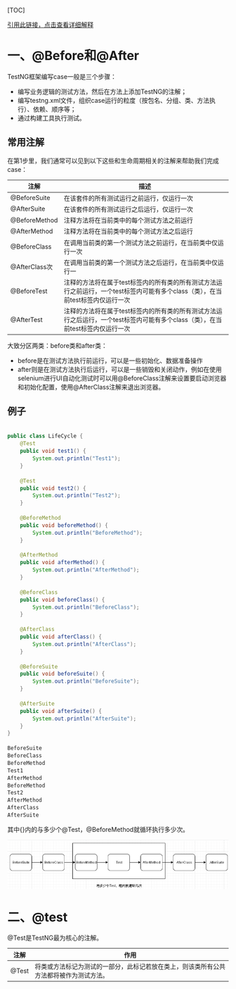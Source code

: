 [TOC]

[引用此链接，点击查看详细解释](https://blog.csdn.net/asd0654123/article/details/112395046)

# 一、@Before和@After

TestNG框架编写case一般是三个步骤：

- 编写业务逻辑的测试方法，然后在方法上添加TestNG的注解；
- 编写testng.xml文件，组织case运行的粒度（按包名、分组、类、方法执行）、依赖、顺序等；
- 通过构建工具执行测试。

## 常用注解

在第1步里，我们通常可以见到以下这些和生命周期相关的注解来帮助我们完成case：

| 注解       |         描述 |
| ---------- | ------------ |
| @BeforeSuite|在该套件的所有测试运行之前运行，仅运行一次|
|@AfterSuite  |在该套件的所有测试运行之后运行，仅运行一次|
|@BeforeMethod|注释方法将在当前类中的每个测试方法之前运行|
|@AfterMethod|注释方法将在当前类中的每个测试方法之后运行|
|@BeforeClass|在调用当前类的第一个测试方法之前运行，在当前类中仅运行一次|
|@AfterClass次|在调用当前类的第一个测试方法之后运行，在当前类中仅运行一|
|@BeforeTest|注释的方法将在属于test标签内的所有类的所有测试方法运行之前运行，一个test标签内可能有多个class（类），在当前test标签内仅运行一次|
|@AfterTest|注释的方法将在属于test标签内的所有类的所有测试方法运行之后运行，一个test标签内可能有多个class（类），在当前test标签内仅运行一次|

大致分区两类：before类和after类：

- before是在测试方法执行前运行，可以是一些初始化、数据准备操作
- after则是在测试方法执行后运行，可以是一些销毁和关闭动作，例如在使用selenium进行UI自动化测试时可以用@BeforeClass注解来设置要启动浏览器和初始化配置，使用@AfterClass注解来退出浏览器。

## 例子

```java

public class LifeCycle {
    @Test
    public void test1() {
        System.out.println("Test1");
    }

    @Test
    public void test2() {
        System.out.println("Test2");
    }

    @BeforeMethod
    public void beforeMethod() {
        System.out.println("BeforeMethod");
    }

    @AfterMethod
    public void afterMethod() {
        System.out.println("AfterMethod");
    }

    @BeforeClass
    public void beforeClass() {
        System.out.println("BeforeClass");
    }

    @AfterClass
    public void afterClass() {
        System.out.println("AfterClass");
    }

    @BeforeSuite
    public void beforeSuite() {
        System.out.println("BeforeSuite");
    }

    @AfterSuite
    public void afterSuite() {
        System.out.println("AfterSuite");
    }
}

BeforeSuite
BeforeClass
BeforeMethod
Test1
AfterMethod
BeforeMethod
Test2
AfterMethod
AfterClass
AfterSuite
```

其中{}内的与多少个@Test，@BeforeMethod就循环执行多少次。

![](./../../images/03TestNg注解.png)

# 二、@test

@Test是TestNG最为核心的注解。

| 注解       |        作用 |
| ---------- | ------------ |
| @Test      | 将类或方法标记为测试的一部分，此标记若放在类上，则该类所有公共方法都将被作为测试方法。|
